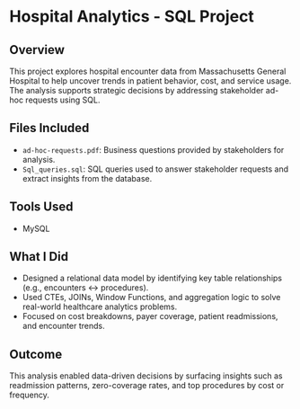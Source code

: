 #  Hospital Analytics - SQL Project

##  Overview
This project explores hospital encounter data from Massachusetts General Hospital to help uncover trends in patient behavior, cost, and service usage. The analysis supports strategic decisions by addressing stakeholder ad-hoc requests using SQL.

##  Files Included
- `ad-hoc-requests.pdf`: Business questions provided by stakeholders for analysis.
- `Sql_queries.sql`: SQL queries used to answer stakeholder requests and extract insights from the database.

##  Tools Used
- MySQL

##  What I Did
- Designed a relational data model by identifying key table relationships (e.g., encounters ↔ procedures).
- Used CTEs, JOINs, Window Functions, and aggregation logic to solve real-world healthcare analytics problems.
- Focused on cost breakdowns, payer coverage, patient readmissions, and encounter trends.

##  Outcome
This analysis enabled data-driven decisions by surfacing insights such as readmission patterns, zero-coverage rates, and top procedures by cost or frequency.
